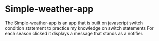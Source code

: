 # Simple-weather-app
The Simple-weather-app is an app that is built on javascript switch condition statement to practice my knowledge on switch statements
For each season clicked it displays a message that stands as a notifier.
